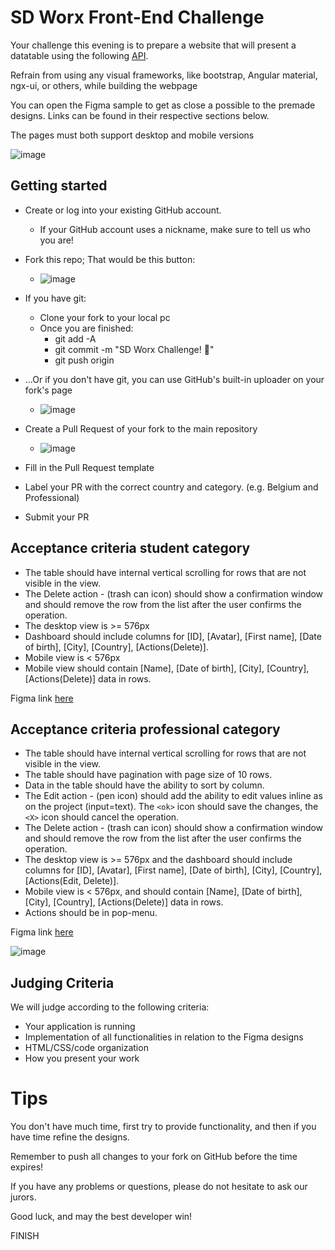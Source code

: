 # SD Worx Front-End Challenge

Your challenge this evening is to prepare a website that will present a datatable using the following [API](https://63998da716b0fdad77409a5e.mockapi.io/api/v1/hikers).

Refrain from using any visual frameworks, like bootstrap, Angular material, ngx-ui, or others, while building the webpage​

You can open the Figma sample to get as close a possible to the premade designs​. Links can be found in their respective sections below.

The pages must both support desktop and mobile versions​

![image](https://user-images.githubusercontent.com/544444/217910037-62f3033a-7a58-4047-b8c3-3d503a0a17e8.png)

## Getting started

- Create or log into your existing GitHub account.​
    - If your GitHub account uses a nickname, make sure to tell us who you are!​
- Fork this repo; That would be this button: 
    - ![image](https://user-images.githubusercontent.com/544444/218042781-cead3c9a-5d3e-41b7-a4c0-0a94b67b992f.png)

- If you have git:​
    - Clone your fork to your local pc​
    - Once you are finished:​
        - git add -A​
        - git commit -m  "SD Worx Challenge! 🚀"​
        - git push origin​
- ...Or if you don't have git, you can use GitHub's built-in uploader on your fork's page​
    - ![image](https://user-images.githubusercontent.com/544444/218043019-addd7bb7-405b-4b2a-9e30-bd3f54b696b0.png)
- Create a Pull Request of your fork to the main repository
    - ![image](https://user-images.githubusercontent.com/544444/218092638-b1c7de0e-cf01-4d26-9639-cd4a6be42037.png)
- Fill in the Pull Request template
- Label your PR with the correct country and category. (e.g. Belgium and Professional)
- Submit your PR

## Acceptance criteria student category​

- The table should have internal vertical scrolling for rows that are not visible in the view.​
- The Delete action - (trash can icon) should show a confirmation window and should remove the row from the list after the user confirms the operation.​
- The desktop view is >= 576px​
- Dashboard should include columns for [ID], [Avatar], [First name], [Date of birth], [City], [Country], [Actions(Delete)].​
- Mobile view is < 576px​
- Mobile view should contain [Name], [Date of birth], [City], [Country], [Actions(Delete)] data in rows.​

Figma link [here](https://www.figma.com/proto/h75vQPZxHJU9pNICf3XbV8/Front-end-Challenge-Feb---Basic?node-id=129%3A60978&scaling=min-zoom&page-id=60%3A52482&starting-point-node-id=124%3A52576&show-proto-sidebar=1)

## Acceptance criteria professional category​

- The table should have internal vertical scrolling for rows that are not visible in the view.​
- The table should have pagination with page size of 10 rows.​
- Data in the table should have the ability to sort by column.​
- The Edit action - (pen icon) should add the ability to edit values inline as on the project (input=text). The `<ok>` icon should save the changes, the `<X>` icon should cancel the operation.​
- The Delete action - (trash can icon) should show a confirmation window and should remove the row from the list after the user confirms the operation.​
- The desktop view is >= 576px and the dashboard should include columns for [ID], [Avatar], [First name], [Date of birth], [City], [Country], [Actions(Edit, Delete)].​
- Mobile view is < 576px, and should contain [Name], [Date of birth], [City], [Country], [Actions(Delete)] data in rows.​
- Actions should be in pop-menu.​

Figma link [here](https://www.figma.com/proto/BbYTBeEn5IzSqouMdIXzWk/Front-end-Challenge-Feb---Pro?node-id=133%3A90244&scaling=min-zoom&page-id=60%3A52482&starting-point-node-id=133%3A90241&show-proto-sidebar=1)

![image](https://user-images.githubusercontent.com/544444/217910139-4cf2bccb-ba5c-466d-9b81-bc7a31ac25bd.png)

## Judging Criteria

We will judge according to the following criteria:

- Your application is running​
- Implementation of all functionalities in relation to the Figma designs​
- HTML/CSS/code organization​
- How you present your work​


# Tips 

You don't have much time, first try to provide functionality, and then if you have time refine the designs.​

Remember to push all changes to your fork on GitHub before the time expires!​

If you have any problems or questions, please do not hesitate to ask our jurors.​

Good luck, and may the best developer win!

FINISH